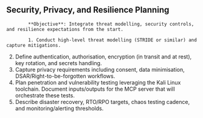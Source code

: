 ## Security, Privacy, and Resilience Planning

            **Objective**: Integrate threat modelling, security controls, and resilience expectations from the start.

            1. Conduct high-level threat modelling (STRIDE or similar) and capture mitigations.
2. Define authentication, authorisation, encryption (in transit and at rest), key rotation, and secrets handling.
3. Capture privacy requirements including consent, data minimisation, DSAR/Right-to-be-forgotten workflows.
4. Plan penetration and vulnerability testing leveraging the Kali Linux toolchain. Document inputs/outputs for the MCP server that will orchestrate these tests.
5. Describe disaster recovery, RTO/RPO targets, chaos testing cadence, and monitoring/alerting thresholds.